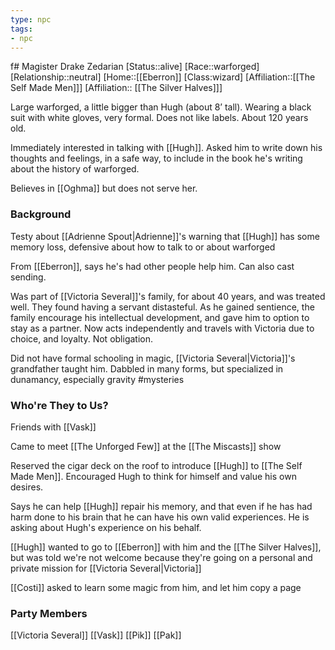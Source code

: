 ```yaml
---
type: npc
tags: 
- npc
---
```


f# Magister Drake Zedarian
[Status::alive]
[Race::warforged]
[Relationship::neutral]
[Home::[[Eberron]]
[Class:wizard]
[Affiliation::[[The Self Made Men]]]
[Affiliation:: [[The Silver Halves]]]

Large warforged, a little bigger than Hugh (about 8’ tall). Wearing a black suit with white gloves, very formal. Does not like labels. About 120 years old.

Immediately interested in talking with [[Hugh]]. Asked him to write down his thoughts and feelings, in a safe way, to include in the book he's writing about the history of warforged. 

Believes in [[Oghma]] but does not serve her. 

### Background
Testy about [[Adrienne Spout|Adrienne]]'s warning that [[Hugh]] has some memory loss, defensive about how to talk to or about warforged

From [[Eberron]], says he's had other people help him. Can also cast sending. 

Was part of [[Victoria Several]]'s family, for about 40 years, and was treated well. They found having a servant distasteful. As he gained sentience, the family encourage his intellectual development, and gave him to option to stay as a partner. Now acts independently and travels with Victoria due to choice, and loyalty. Not obligation. 

Did not have formal schooling in magic, [[Victoria Several|Victoria]]'s grandfather taught him. Dabbled in many forms, but specialized in dunamancy, especially gravity #mysteries 

### Who're They to Us?
Friends with [[Vask]]

Came to meet [[The Unforged Few]] at the [[The Miscasts]] show

Reserved the cigar deck on the roof to introduce [[Hugh]] to [[The Self Made Men]]. Encouraged Hugh to think for himself and value his own desires. 

Says he can help [[Hugh]] repair his memory, and that even if he has had harm done to his brain that he can have his own valid experiences. He is asking about Hugh's experience on his behalf. 

[[Hugh]] wanted to go to [[Eberron]] with him and the [[The Silver Halves]], but was told we're not welcome because they're going on a personal and private mission for [[Victoria Several|Victoria]] 

[[Costi]] asked to learn some magic from him, and let him copy a page

### Party Members
[[Victoria Several]]
[[Vask]]
[[Pik]]
[[Pak]]